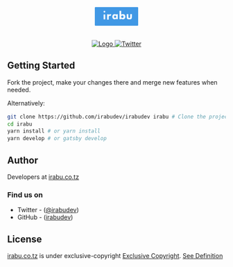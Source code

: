 <div align="center"  style="margin-bottom:30px">
    <img src="static/logos/irabu.svg" alt="Logo" width='100px' height='auto'/>
</div>

<div align="center">
    <a href='https://github.com/prettier/prettier'>
      <img src="https://img.shields.io/badge/code_style-prettier-ff69b4.svg?style=flat-square" alt="Logo" />
    </a>
    <a href="https://twitter.com/intent/tweet?text=Wow:&url=https%3A%2F%2Fgithub.com%2Firabuhq%2Firabu.co.tz%2Fblob%2Firabu-dev">
    <img alt="Twitter" src="https://img.shields.io/twitter/url?style=social&url=https%3A%2F%2Ftwitter.com%2Firabudev">
    </a>
</div>

## Getting Started

Fork the project, make your changes there and merge new features when needed.

Alternatively:

```sh
git clone https://github.com/irabudev/irabudev irabu # Clone the project
cd irabu
yarn install # or yarn install
yarn develop # or gatsby develop
```

## Author

Developers at [irabu.co.tz](https://irabu.co.tz)

### Find us on

- Twitter - ([@irabudev](https://twitter.com/irabudev))
- GitHub - ([irabudev](https://github.com/irabudev))

## License

[irabu.co.tz](https://irabu.co.tz) is under exclusive-copyright [Exclusive Copyright](https://choosealicense.com/no-permission/).
[See Definition](https://www.csusa.org/page/Definitions#exclusiveright)